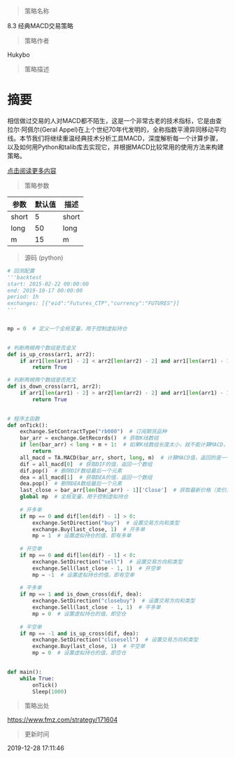 
> 策略名称

8.3 经典MACD交易策略

> 策略作者

Hukybo

> 策略描述

# 摘要
相信做过交易的人对MACD都不陌生，这是一个非常古老的技术指标，它是由查拉尔·阿佩尔(Geral Appel)在上个世纪70年代发明的，全称指数平滑异同移动平均线。本节我们将继续重温经典技术分析工具MACD，深度解析每一个计算步骤，以及如何用Python和talib库去实现它，并根据MACD比较常用的使用方法来构建策略。

[点击阅读更多内容](https://www.fmz.com/bbs-topic/4503)

> 策略参数



|参数|默认值|描述|
|----|----|----|
|short|5|short|
|long|50|long|
|m|15|m|


> 源码 (python)

``` python
# 回测配置
'''backtest
start: 2015-02-22 00:00:00
end: 2019-10-17 00:00:00
period: 1h
exchanges: [{"eid":"Futures_CTP","currency":"FUTURES"}]
'''


mp = 0  # 定义一个全局变量，用于控制虚拟持仓

    
# 判断两根两个数组是否金叉
def is_up_cross(arr1, arr2):
    if arr1[len(arr1) - 2] < arr2[len(arr2) - 2] and arr1[len(arr1) - 1] > arr2[len(arr2) - 1]:
        return True

# 判断两根两个数组是否死叉
def is_down_cross(arr1, arr2):
    if arr1[len(arr1) - 2] > arr2[len(arr2) - 2] and arr1[len(arr1) - 1] < arr2[len(arr2) - 1]:
        return True    

    
# 程序主函数
def onTick():
    exchange.SetContractType("rb000")  # 订阅期货品种
    bar_arr = exchange.GetRecords()  # 获取K线数组
    if len(bar_arr) < long + m + 1:  # 如果K线数组长度太小，就不能计算MACD，所以直接返回跳过
        return
    all_macd = TA.MACD(bar_arr, short, long, m)  # 计算MACD值，返回的是一个二维数组
    dif = all_macd[0]  # 获取DIF的值，返回一个数组
    dif.pop()  # 删除DIF数组最后一个元素
    dea = all_macd[1]  # 获取DEA的值，返回一个数组
    dea.pop()  # 删除DEA数组最后一个元素
    last_close = bar_arr[len(bar_arr) - 1]['Close']  # 获取最新价格（卖价），用于开平仓
    global mp  # 全局变量，用于控制虚拟持仓
    
    # 开多单
    if mp == 0 and dif[len(dif) - 1] > 0:
        exchange.SetDirection("buy")  # 设置交易方向和类型
        exchange.Buy(last_close, 1)  # 开多单
        mp = 1  # 设置虚拟持仓的值，即有多单
    
    # 开空单
    if mp == 0 and dif[len(dif) - 1] < 0:
        exchange.SetDirection("sell")  # 设置交易方向和类型
        exchange.Sell(last_close - 1, 1)  # 开空单
        mp = -1  # 设置虚拟持仓的值，即有空单
        
    # 平多单
    if mp == 1 and is_down_cross(dif, dea):
        exchange.SetDirection("closebuy")  # 设置交易方向和类型
        exchange.Sell(last_close - 1, 1)  # 平多单
        mp = 0  # 设置虚拟持仓的值，即空仓
    
    # 平空单
    if mp == -1 and is_up_cross(dif, dea):
        exchange.SetDirection("closesell")  # 设置交易方向和类型
        exchange.Buy(last_close, 1)  # 平空单
        mp = 0  # 设置虚拟持仓的值，即空仓

        
def main():
    while True:
        onTick()
        Sleep(1000)

```

> 策略出处

https://www.fmz.com/strategy/171604

> 更新时间

2019-12-28 17:11:46
